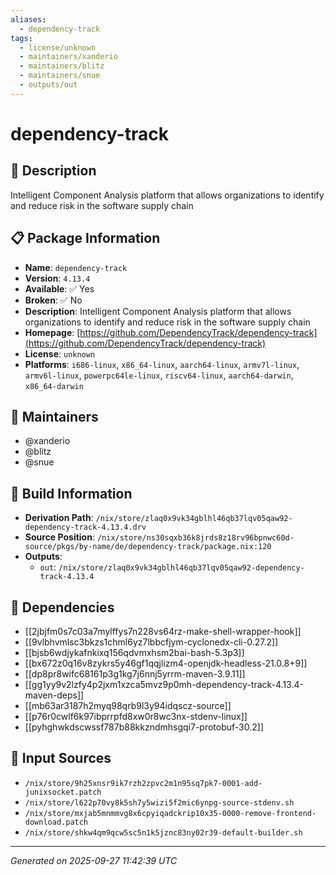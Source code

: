 ```yaml
---
aliases:
  - dependency-track
tags:
  - license/unknown
  - maintainers/xanderio
  - maintainers/blitz
  - maintainers/snue
  - outputs/out
---
```


# dependency-track

## 📝 Description

Intelligent Component Analysis platform that allows organizations to identify and reduce risk in the software supply chain

## 📋 Package Information

- **Name**: `dependency-track`
- **Version**: `4.13.4`
- **Available**: ✅ Yes
- **Broken**: ✅ No
- **Description**: Intelligent Component Analysis platform that allows organizations to identify and reduce risk in the software supply chain
- **Homepage**: [https://github.com/DependencyTrack/dependency-track](https://github.com/DependencyTrack/dependency-track)
- **License**: `unknown`
- **Platforms**: `i686-linux`, `x86_64-linux`, `aarch64-linux`, `armv7l-linux`, `armv6l-linux`, `powerpc64le-linux`, `riscv64-linux`, `aarch64-darwin`, `x86_64-darwin`
## 👥 Maintainers

- @xanderio
- @blitz
- @snue


## 🔧 Build Information

- **Derivation Path**: `/nix/store/zlaq0x9vk34gblhl46qb37lqv05qaw92-dependency-track-4.13.4.drv`
- **Source Position**: `/nix/store/ns30sqxb36k8jrds8z18rv96bpnwc60d-source/pkgs/by-name/de/dependency-track/package.nix:120`
- **Outputs**:
  - `out`:  `/nix/store/zlaq0x9vk34gblhl46qb37lqv05qaw92-dependency-track-4.13.4`

## 🔗 Dependencies

- [[2jbjfm0s7c03a7mylffys7n228vs64rz-make-shell-wrapper-hook]]
- [[9vlbhvmlsc3bkzs1chml6yz7lbbcfjym-cyclonedx-cli-0.27.2]]
- [[bjsb6wdjykafnkixq156qdvmxhsm2bai-bash-5.3p3]]
- [[bx672z0q16v8zykrs5y46gf1qqjlizm4-openjdk-headless-21.0.8+9]]
- [[dp8pr8wifc68161p3g1kg7j6nnj5yrrm-maven-3.9.11]]
- [[gg1yy9v2lzfy4p2jxm1xzca5mvz9p0mh-dependency-track-4.13.4-maven-deps]]
- [[mb63ar3187h2myq98qrb9l3y94idqscz-source]]
- [[p76r0cwlf6k97ibprrpfd8xw0r8wc3nx-stdenv-linux]]
- [[pyhghwkdscwssf787b88kkzndmhsgqi7-protobuf-30.2]]

## 📁 Input Sources

- `/nix/store/9h25xnsr9ik7rzh2zpvc2m1n95sq7pk7-0001-add-junixsocket.patch`
- `/nix/store/l622p70vy8k5sh7y5wizi5f2mic6ynpg-source-stdenv.sh`
- `/nix/store/mxjab5mnmmvg8x6cpyiqadckrip10x35-0000-remove-frontend-download.patch`
- `/nix/store/shkw4qm9qcw5sc5n1k5jznc83ny02r39-default-builder.sh`

---
*Generated on 2025-09-27 11:42:39 UTC*
